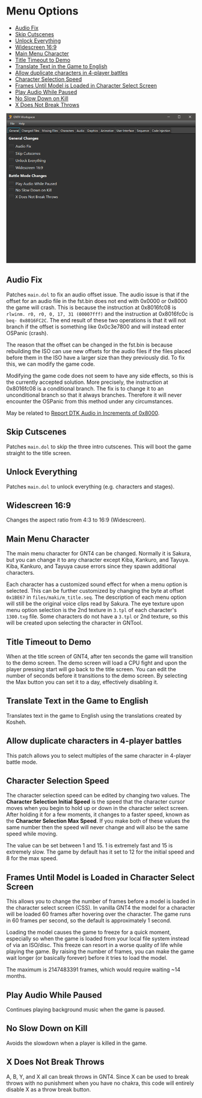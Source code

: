 # Menu Options

- [Audio Fix](#audio-fix)
- [Skip Cutscenes](#skip-cutscenes)
- [Unlock Everything](#unlock-everything)
- [Widescreen 16:9](#widescreen-169)
- [Main Menu Character](#main-menu-character)
- [Title Timeout to Demo](#title-timeout-to-demo)
- [Translate Text in the Game to English](#translate-text-in-the-game-to-english)
- [Allow duplicate characters in 4-player battles](#allow-duplicate-characters-in-4-player-battles)
- [Character Selection Speed](#character-selection-speed)
- [Frames Until Model is Loaded in Character Select Screen](#frames-until-model-is-loaded-in-character-select-screen)
- [Play Audio While Paused](#play-audio-while-paused)
- [No Slow Down on Kill](#no-slow-down-on-kill)
- [X Does Not Break Throws](#x-does-not-break-throws)

![Menu](/docs/workspace.png?raw=true "Menu")

## Audio Fix

Patches `main.dol` to fix an audio offset issue. The audio issue is that if the offset for an audio file in the fst.bin does not end with 0x0000 or 0x8000 the game will crash. This is because the instruction at 0x8016fc08 is `rlwinm. r0, r0, 0, 17, 31 (00007fff)` and the instruction at 0x8016fc0c is `beq- 0x8016FC2C`. The end result of these two operations is that it will not branch if the offset is something like 0x0c3e7800 and will instead enter OSPanic (crash).

The reason that the offset can be changed in the fst.bin is because rebuilding the ISO can use new offsets for the audio files if the files placed before them in the ISO have a larger size than they previously did. To fix this, we can modify the game code.

Modifying the game code does not seem to have any side effects, so this is the currently accepted solution. More precisely, the instruction at 0x8016fc08 is a conditional branch. The fix is to change it to an unconditional branch so that it always branches. Therefore it will never encounter the OSPanic from this method under any circumstances.

May be related to [Report DTK Audio in Increments of 0x8000](https://dolphin-emu.org/blog/2019/02/01/dolphin-progress-report-dec-2018-and-jan-2019/#50-9232-report-dtk-audio-in-increments-of-0x8000-by-booto).

## Skip Cutscenes

Patches `main.dol` to skip the three intro cutscenes. This will boot the game straight to the title screen.

## Unlock Everything

Patches `main.dol` to unlock everything (e.g. characters and stages).

## Widescreen 16:9

Changes the aspect ratio from 4:3 to 16:9 (Widescreen).

## Main Menu Character

The main menu character for GNT4 can be changed. Normally it is Sakura, but you can change it to any character except Kiba, Kankuro, and Tayuya. Kiba, Kankuro, and Tayuya cause errors since they spawn additional characters.

Each character has a customized sound effect for when a menu option is selected. This can be further customized by changing the byte at offset `0x1BE67` in `files/maki/m_title.seq`. The description of each menu option will still be the original voice clips read by Sakura. The eye texture upon menu option selection is the 2nd texture in `3.tpl` of each character's `1300.txg` file. Some characters do not have a `3.tpl` or 2nd texture, so this will be created upon selecting the character in GNTool.

## Title Timeout to Demo

When at the title screen of GNT4, after ten seconds the game will transition to the demo screen. The demo screen will load a CPU fight and upon the player pressing start will go back to the title screen. You can edit the number of seconds before it transitions to the demo screen. By selecting the Max button you can set it to a day, effectively disabling it.

## Translate Text in the Game to English

Translates text in the game to English using the translations created by Kosheh.

## Allow duplicate characters in 4-player battles

This patch allows you to select multiples of the same character in 4-player battle mode.

## Character Selection Speed

The character selection speed can be edited by changing two values. The **Character Selection Initial Speed** is the speed that the character cursor moves when you begin to hold up or down in the character select screen. After holding it for a few moments, it changes to a faster speed, known as the **Character Selection Max Speed**. If you make both of these values the same number then the speed will never change and will also be the same speed while moving.

The value can be set between 1 and 15. 1 is extremely fast and 15 is extremely slow. The game by default has it set to 12 for the initial speed and 8 for the max speed.

## Frames Until Model is Loaded in Character Select Screen

This allows you to change the number of frames before a model is loaded in the character select
screen (CSS). In vanilla GNT4 the model for a character will be loaded 60 frames after hovering
over the character. The game runs in 60 frames per second, so the default is approximately 1 second.

Loading the model causes the game to freeze for a quick moment, especially so when the game is
loaded from your local file system instead of via an ISO/disc. This freeze can resort in a worse
quality of life while playing the game. By raising the number of frames, you can make the game wait
longer (or basically forever) before it tries to load the model.

The maximum is 2147483391 frames, which would require waiting ~14 months.

## Play Audio While Paused

Continues playing background music when the game is paused.

## No Slow Down on Kill

Avoids the slowdown when a player is killed in the game.

## X Does Not Break Throws

A, B, Y, and X all can break throws in GNT4. Since X can be used to break throws with no punishment when you have no chakra, this code will entirely disable X as a throw break button.
